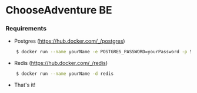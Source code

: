 # ChooseAdventure BE

### Requirements
- Postgres (https://hub.docker.com/_/postgres) 
```sh
    $ docker run --name yourName -e POSTGRES_PASSWORD=yourPassword -p 5432:5432 -d postgres:yourVersion
```
- Redis (https://hub.docker.com/_/redis)
```sh
    $ docker run --name yourName -d redis
```
- That's it!
